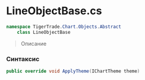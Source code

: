 
# LineObjectBase.cs
```csharp
namespace TigerTrade.Chart.Objects.Abstract  
    class LineObjectBase
```

> Описание

### Синтаксис
```csharp
public override void ApplyTheme(IChartTheme theme)
```
